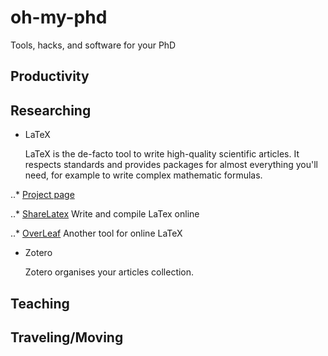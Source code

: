 oh-my-phd
=========

Tools, hacks, and software for your PhD

## Productivity

## Researching

* LaTeX
  
  LaTeX is the de-facto tool to write high-quality scientific
  articles.  It respects standards and provides packages for almost
  everything you'll need, for example to write complex mathematic
  formulas.

..* [Project page](http://www.latex-project.org)

..* [ShareLatex](https://www.sharelatex.com/) Write and compile LaTex
    online

..* [OverLeaf](https://www.overleaf.com) Another tool for online LaTeX
  
* Zotero
  
  Zotero organises your articles collection.

## Teaching

## Traveling/Moving
